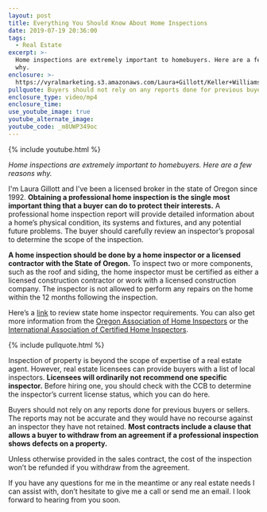 ```yaml
---
layout: post
title: Everything You Should Know About Home Inspections
date: 2019-07-19 20:36:00
tags:
  - Real Estate
excerpt: >-
  Home inspections are extremely important to homebuyers. Here are a few reasons
  why.
enclosure: >-
  https://vyralmarketing.s3.amazonaws.com/Laura+Gillott/Keller+Williams+Mid-Willamette+_+Everything+You+Should+Know+About+Home+Inspections.mp4
pullquote: Buyers should not rely on any reports done for previous buyers or sellers.
enclosure_type: video/mp4
enclosure_time:
use_youtube_image: true
youtube_alternate_image:
youtube_code: _m8UWP349oc
---
```


{% include youtube.html %}

*Home inspections are extremely important to homebuyers. Here are a few reasons why.*

I'm Laura Gillott and I've been a licensed broker in the state of Oregon since 1992. **Obtaining a professional home inspection is the single most important thing that a buyer can do to protect their interests.** A professional home inspection report will provide detailed information about a home’s physical condition, its systems and fixtures, and any potential future problems. The buyer should carefully review an inspector’s proposal to determine the scope of the inspection.&nbsp;

**A home inspection should be done by a home inspector or a licensed contractor with the State of Oregon.** To inspect two or more components, such as the roof and siding, the home inspector must be certified as either a licensed construction contractor or work with a licensed construction company. The inspector is not allowed to perform any repairs on the home within the 12 months following the inspection.&nbsp;

Here’s a [link](https://www.oregon.gov/CCB/licensing/Pages/home-inspectors.aspx) to review state home inspector requirements. You can also get more information from the [Oregon Association of Home Inspectors](https://www.oahi.org/) or the [International Association of Certified Home Inspectors](https://www.nachi.org/).

{% include pullquote.html %}

Inspection of property is beyond the scope of expertise of a real estate agent. However, real estate licensees can provide buyers with a list of local inspectors. **Licensees will ordinarily not recommend one specific inspector.** Before hiring one, you should check with the CCB to determine the inspector’s current license status, which you can do here.

Buyers should not rely on any reports done for previous buyers or sellers. The reports may not be accurate and they would have no recourse against an inspector they have not retained. **Most contracts include a clause that allows a buyer to withdraw from an agreement if a professional inspection shows defects on a property.**

Unless otherwise provided in the sales contract, the cost of the inspection won’t be refunded if you withdraw from the agreement.&nbsp;

If you have any questions for me in the meantime or any real estate needs I can assist with, don’t hesitate to give me a call or send me an email. I look forward to hearing from you soon.<br>&nbsp;
